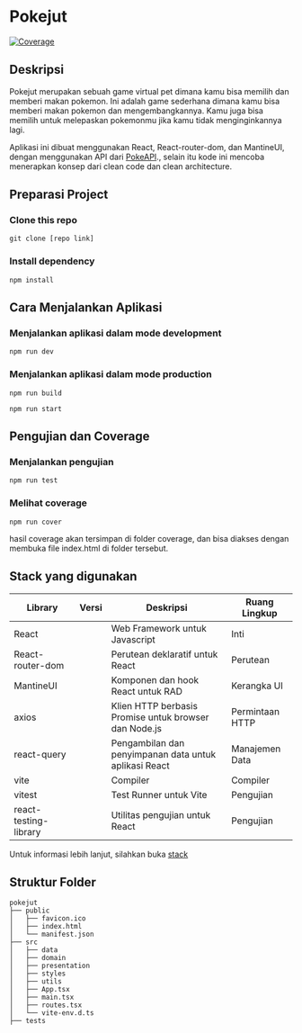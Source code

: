 # Pokejut
[![Coverage](https://sonarcloud.io/api/project_badges/measure?project=Stradivary_pokejut&metric=coverage)](https://sonarcloud.io/summary/new_code?id=Stradivary_pokejut)

## Deskripsi

Pokejut merupakan sebuah game virtual pet dimana kamu bisa memilih dan memberi makan pokemon. Ini adalah game sederhana dimana kamu bisa memberi makan pokemon dan mengembangkannya. Kamu juga bisa memilih untuk melepaskan pokemonmu jika kamu tidak menginginkannya lagi.

Aplikasi ini dibuat menggunakan React, React-router-dom, dan MantineUI, dengan menggunakan API dari [PokeAPI](https://pokeapi.co/)., selain itu kode ini mencoba menerapkan konsep dari clean code dan clean architecture.

## Preparasi Project

### Clone this repo

```
git clone [repo link]
```

### Install dependency

```
npm install
```

## Cara Menjalankan Aplikasi

### Menjalankan aplikasi dalam mode development

```
npm run dev
```

### Menjalankan aplikasi dalam mode production

```
npm run build

npm run start
```

## Pengujian dan Coverage

### Menjalankan pengujian

```
npm run test
```

### Melihat coverage

```
npm run cover
```

hasil coverage akan tersimpan di folder coverage, dan bisa diakses dengan membuka file index.html di folder tersebut.

## Stack yang digunakan

| Library           | Versi   | Deskripsi                                              | Ruang Lingkup       |
|-------------------|---------|--------------------------------------------------------|---------------------|
| React             |         | Web Framework untuk Javascript                          | Inti                |
| React-router-dom  |         | Perutean deklaratif untuk React                       | Perutean            |
| MantineUI         |         | Komponen dan hook React untuk RAD                       | Kerangka UI         |
| axios             |         | Klien HTTP berbasis Promise untuk browser dan Node.js  | Permintaan HTTP     |
| react-query       |         | Pengambilan dan penyimpanan data untuk aplikasi React  | Manajemen Data      |
| vite              |         | Compiler                                               | Compiler    |
| vitest            |         | Test Runner untuk Vite                                  | Pengujian           |
| react-testing-library |     | Utilitas pengujian untuk React                         | Pengujian           |


Untuk informasi lebih lanjut, silahkan buka [stack](./STACK.md)

## Struktur Folder

```
pokejut
├── public
│   ├── favicon.ico
│   ├── index.html
│   └── manifest.json
├── src
│   ├── data
│   ├── domain
│   ├── presentation
│   ├── styles
│   ├── utils
│   ├── App.tsx
│   ├── main.tsx
│   ├── routes.tsx  
│   └── vite-env.d.ts
├── tests
```

